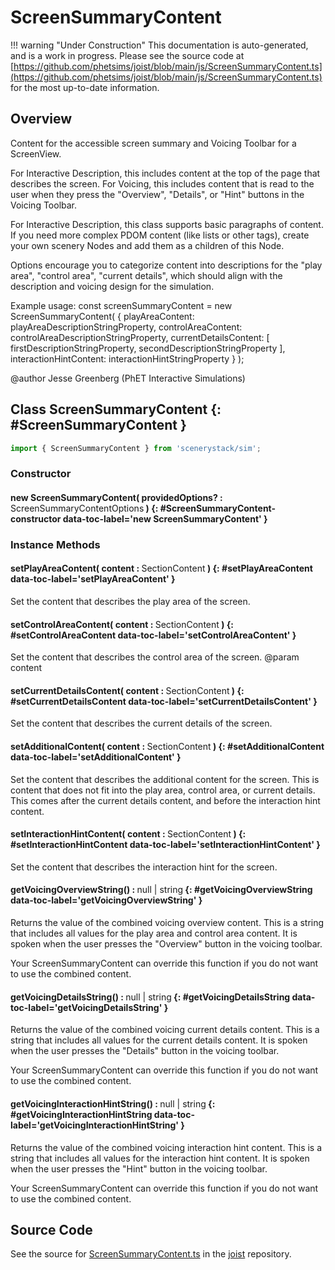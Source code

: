 # ScreenSummaryContent

!!! warning "Under Construction"
    This documentation is auto-generated, and is a work in progress. Please see the source code at
    [https://github.com/phetsims/joist/blob/main/js/ScreenSummaryContent.ts](https://github.com/phetsims/joist/blob/main/js/ScreenSummaryContent.ts) for the most up-to-date information.

## Overview

Content for the accessible screen summary and Voicing Toolbar for a ScreenView.

For Interactive Description, this includes content at the top of the page that describes the screen.
For Voicing, this includes content that is read to the user when they press the "Overview", "Details", or "Hint" buttons
in the Voicing Toolbar.

For Interactive Description, this class supports basic paragraphs of content. If you need more
complex PDOM content (like lists or other tags), create your own scenery Nodes and add them as a children of
this Node.

Options encourage you to categorize content into descriptions for the "play area", "control area", "current details",
which should align with the description and voicing design for the simulation.

Example usage:
  const screenSummaryContent = new ScreenSummaryContent( {
    playAreaContent: playAreaDescriptionStringProperty,
    controlAreaContent: controlAreaDescriptionStringProperty,
    currentDetailsContent: [ firstDescriptionStringProperty, secondDescriptionStringProperty ],
    interactionHintContent: interactionHintStringProperty
  } );

@author Jesse Greenberg (PhET Interactive Simulations)

## Class ScreenSummaryContent {: #ScreenSummaryContent }


```js
import { ScreenSummaryContent } from 'scenerystack/sim';
```
### Constructor

#### new ScreenSummaryContent( providedOptions? : <span style="font-weight: 400;">ScreenSummaryContentOptions</span> ) {: #ScreenSummaryContent-constructor data-toc-label='new ScreenSummaryContent' }

### Instance Methods

#### setPlayAreaContent( content : <span style="font-weight: 400;">SectionContent</span> ) {: #setPlayAreaContent data-toc-label='setPlayAreaContent' }

Set the content that describes the play area of the screen.

#### setControlAreaContent( content : <span style="font-weight: 400;">SectionContent</span> ) {: #setControlAreaContent data-toc-label='setControlAreaContent' }

Set the content that describes the control area of the screen.
@param content

#### setCurrentDetailsContent( content : <span style="font-weight: 400;">SectionContent</span> ) {: #setCurrentDetailsContent data-toc-label='setCurrentDetailsContent' }

Set the content that describes the current details of the screen.

#### setAdditionalContent( content : <span style="font-weight: 400;">SectionContent</span> ) {: #setAdditionalContent data-toc-label='setAdditionalContent' }

Set the content that describes the additional content for the screen. This is content that does not
fit into the play area, control area, or current details. This comes after the current details content, and
before the interaction hint content.

#### setInteractionHintContent( content : <span style="font-weight: 400;">SectionContent</span> ) {: #setInteractionHintContent data-toc-label='setInteractionHintContent' }

Set the content that describes the interaction hint for the screen.

#### getVoicingOverviewString() : <span style="font-weight: 400;"><span style="color: hsla(calc(var(--md-hue) + 180deg),80%,40%,1);">null</span> | <span style="color: hsla(calc(var(--md-hue) + 180deg),80%,40%,1);">string</span></span> {: #getVoicingOverviewString data-toc-label='getVoicingOverviewString' }

Returns the value of the combined voicing overview content. This is a string that includes all values for
the play area and control area content. It is spoken when the user presses the "Overview" button in the voicing
toolbar.

Your ScreenSummaryContent can override this function if you do not want to use the combined content.

#### getVoicingDetailsString() : <span style="font-weight: 400;"><span style="color: hsla(calc(var(--md-hue) + 180deg),80%,40%,1);">null</span> | <span style="color: hsla(calc(var(--md-hue) + 180deg),80%,40%,1);">string</span></span> {: #getVoicingDetailsString data-toc-label='getVoicingDetailsString' }

Returns the value of the combined voicing current details content. This is a string that includes all values for
the current details content. It is spoken when the user presses the "Details" button in the voicing
toolbar.

Your ScreenSummaryContent can override this function if you do not want to use the combined content.

#### getVoicingInteractionHintString() : <span style="font-weight: 400;"><span style="color: hsla(calc(var(--md-hue) + 180deg),80%,40%,1);">null</span> | <span style="color: hsla(calc(var(--md-hue) + 180deg),80%,40%,1);">string</span></span> {: #getVoicingInteractionHintString data-toc-label='getVoicingInteractionHintString' }

Returns the value of the combined voicing interaction hint content. This is a string that includes all values for
the interaction hint content. It is spoken when the user presses the "Hint" button in the voicing
toolbar.

Your ScreenSummaryContent can override this function if you do not want to use the combined content.



## Source Code

See the source for [ScreenSummaryContent.ts](https://github.com/phetsims/joist/blob/main/js/ScreenSummaryContent.ts) in the [joist](https://github.com/phetsims/joist) repository.
